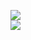 [![](https://img.shields.io/badge/Made%20With-Github%20Spray-lightgrey.svg?style=for-the-badge&logo=github)](https://github.com/Annihil/github-spray#1860)  
[![](https://i.imgur.com/2DrTn0Z.gif)](https://github.com/Annihil/github-spray)